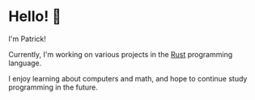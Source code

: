 # Hello! 👋

I'm Patrick!

Currently, I'm working on various projects in the [Rust](https://github.com/rust-lang/rust) programming language.

I enjoy learning about computers and math, and hope to continue study programming in the future.

<!--
**patrick-gu/patrick-gu** is a ✨ _special_ ✨ repository because its `README.md` (this file) appears on your GitHub profile.

Here are some ideas to get you started:

- 🔭 I’m currently working on ...
- 🌱 I’m currently learning ...
- 👯 I’m looking to collaborate on ...
- 🤔 I’m looking for help with ...
- 💬 Ask me about ...
- 📫 How to reach me: ...
- 😄 Pronouns: ...
- ⚡ Fun fact: ...
-->
